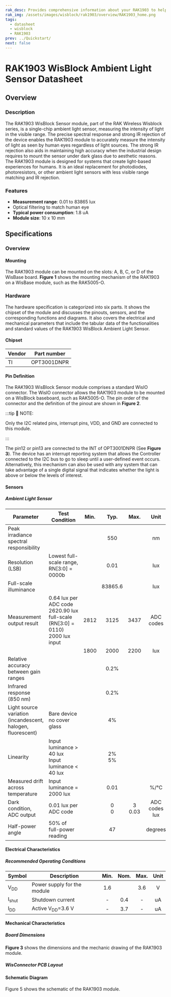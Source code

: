 ```yaml
---
rak_desc: Provides comprehensive information about your RAK1903 to help you use it. This information includes technical specifications, characteristics, and requirements, and it also discusses the device components.
rak_img: /assets/images/wisblock/rak1903/overview/RAK1903_home.png
tags:
  - datasheet
  - wisblock
  - RAK1903
prev: ../Quickstart/
next: false
---
```


# RAK1903 WisBlock Ambient Light Sensor Datasheet

## Overview

### Description

The RAK1903 WisBlock Sensor module, part of the RAK Wireless Wisblock series, is a single-chip ambient light sensor, measuring the intensity of light in the visible range. The precise spectral response and strong IR rejection of the device enables the RAK1903 module to accurately measure the intensity of light as seen by human eyes regardless of light sources. The strong IR rejection also aids in maintaining high accuracy when the industrial design requires to mount the sensor under dark glass due to aesthetic reasons. The RAK1903 module is designed for systems that create light-based experiences for humans. It is an ideal replacement for photodiodes, photoresistors, or other ambient light sensors with less visible range matching and IR rejection.

### Features 
* **Measurement range**: 0.01 to 83865&nbsp;lux
* Optical filtering to match human eye
* **Typical power consumption**:  1.8&nbsp;uA 
* **Module size**: 10 x 10&nbsp;mm

## Specifications
### Overview
<!-- Insert Picture of Sensor with its dimensions -->

#### Mounting

The RAK1903 module can be mounted on the slots: A, B, C, or D of the WisBase board. **Figure 1** shows the mounting mechanism of the RAK1903 on a WisBase module, such as the RAK5005-O.

<rk-img
  src="/assets/images/wisblock/rak1903/datasheet/RAK19xx_mounting.png"
  width="50%"
  caption="RAK1903 WisBlock Sensor Mounting"
/>

### Hardware

The hardware specification is categorized into six parts. It shows the chipset of the module and discusses the pinouts, sensors, and the corresponding functions and diagrams. It also covers the electrical and mechanical parameters that include the tabular data of the functionalities and standard values of the RAK1903 WisBlock Ambient Light Sensor.

####  Chipset
| Vendor | Part number |
| ------ | ----------- |
| TI     | OPT3001DNPR |

#### Pin Definition

The RAK1903 WisBlock Sensor module comprises a standard WisIO connector. The WisIO connector allows the RAK1903 module to be mounted on a WisBlock baseboard, such as RAK5005-O. The pin order of the connector and the definition of the pinout are shown in **Figure 2**. 

:::tip 📝 NOTE:

Only the I2C related pins, interrupt pins, VDD, and GND are connected to this module.

:::

<rk-img
  src="/assets/images/wisblock/rak1903/datasheet/RAK1903_connector_pinout.png"
  width="50%"
  caption="RAK1903 WisBlock Sensor connector pinout"
/>


The pin12 or pin13 are connected to the INT of OPT3001DNPR (See **Figure 3**). The device has an interrupt reporting system that allows the Controller connected to the I2C bus to go to sleep until a user-defined event occurs. Alternatively, this mechanism can also be used with any system that can take advantage of a single digital signal that indicates whether the light is above or below the levels of interest.


#### Sensors
##### Ambient Light Sensor   
| Parameter                                                   | Test Condition                                                                                                   | Min. |     Typ.     |     Max.      |         Unit         |
| ----------------------------------------------------------- | ---------------------------------------------------------------------------------------------------------------- | ---- | :----------: | :-----------: | :------------------: |
| Peak irradiance spectral responsibility                     |                                                                                                                  |      |     550      |               |          nm          |
| Resolution (LSB)                                            | Lowest full-scale range, RN[3:0] = 0000b                                                                         |      |     0.01     |               |         lux          |
| Full-scale illuminance                                      |                                                                                                                  |      |   83865.6    |               |         lux          |
| Measurement output result                                   | 0.64&nbsp;lux per ADC code <br /> 2620.90&nbsp;lux full-scale <br /> (RN[3:0] = 0110) <br /> 2000&nbsp;lux input | 2812 |     3125     |     3437      |      ADC codes       |
|                                                             |                                                                                                                  | 1800 |     2000     |     2200      |         lux          |
| Relative accuracy between gain ranges                       |                                                                                                                  |      |     0.2%     |               |                      |
| Infrared response (850&nbsp;nm)                             |                                                                                                                  |      |     0.2%     |               |                      |
| Light source variation (incandescent, halogen, fluorescent) | Bare device <br /> no cover glass                                                                                |      |      4%      |               |                      |
| Linearity                                                   | Input luminance > 40&nbsp;lux <br /> Input luminance < 40&nbsp;lux                                               |      | 2% <br /> 5% |               |                      |
| Measured drift across temperature                           | Input luminance = 2000&nbsp;lux                                                                                  |      |     0.01     |               |         %/°C         |
| Dark condition, ADC output                                  | 0.01&nbsp;lux per ADC code                                                                                       |      |  0 <br /> 0  | 3 <br /> 0.03 | ADC codes <br /> lux |
| Half-power angle                                            | 50% of full-power reading                                                                                        |      |      47      |               |       degrees        |

#### Electrical Characteristics
##### Recommended Operating Conditions
| Symbol           | Description                      | Min. | Nom. | Max. | Unit |
| ---------------- | -------------------------------- | :--: | :--: | :--: | :--: |
| V<sub>DD</sub>   | Power supply for the module      | 1.6  |      | 3.6  |  V   |
| I<sub>shut</sub> | Shutdown current                 |  -   | 0.4  |  -   |  uA  |
| I<sub>DD</sub>   | Active V<sub>DD</sub>=3.6&nbsp;V |  -   | 3.7  |  -   |  uA  |


#### Mechanical Characteristics

##### Board Dimensions

**Figure 3** shows the dimensions and the mechanic drawing of the RAK1903 module.

<rk-img
  src="/assets/images/wisblock/rak1903/datasheet/RAK19xx_mechanic_drawing.png"
  width="60%"
  caption="RAK1903 WisBlock Sensor Mechanic Drawing"
/>

##### WisConnector PCB Layout

<rk-img
  src="/assets/images/wisblock/rak1903/datasheet/MxxS1003K6M.png"
  width="100%"
  caption="WisConnector PCB footprint and recommendations"
/>

#### Schematic Diagram

Figure 5 shows the schematic of the RAK1903 module.

<rk-img
  src="/assets/images/wisblock/rak1903/datasheet/rak1903-schematic.png"
  width="100%"
  caption="RAK1903 WisBlock Sensor schematics"
/>

